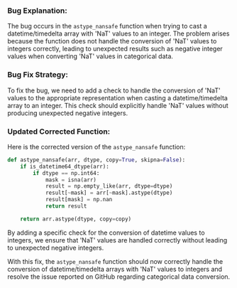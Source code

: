 ### Bug Explanation:
The bug occurs in the `astype_nansafe` function when trying to cast a datetime/timedelta array with 'NaT' values to an integer. The problem arises because the function does not handle the conversion of 'NaT' values to integers correctly, leading to unexpected results such as negative integer values when converting 'NaT' values in categorical data.

### Bug Fix Strategy:
To fix the bug, we need to add a check to handle the conversion of 'NaT' values to the appropriate representation when casting a datetime/timedelta array to an integer. This check should explicitly handle 'NaT' values without producing unexpected negative integers.

### Updated Corrected Function:
Here is the corrected version of the `astype_nansafe` function:

```python
def astype_nansafe(arr, dtype, copy=True, skipna=False):
    if is_datetime64_dtype(arr):
        if dtype == np.int64:
            mask = isna(arr)
            result = np.empty_like(arr, dtype=dtype)
            result[~mask] = arr[~mask].astype(dtype)
            result[mask] = np.nan
            return result

    return arr.astype(dtype, copy=copy)
```

By adding a specific check for the conversion of datetime values to integers, we ensure that 'NaT' values are handled correctly without leading to unexpected negative integers.

With this fix, the `astype_nansafe` function should now correctly handle the conversion of datetime/timedelta arrays with 'NaT' values to integers and resolve the issue reported on GitHub regarding categorical data conversion.